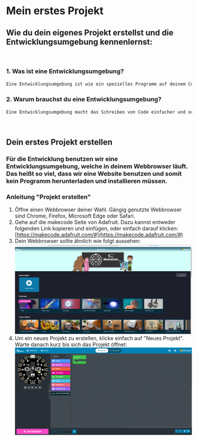 # Mein erstes Projekt

## Wie du dein eigenes Projekt erstellst und die Entwicklungsumgebung kennenlernst:

</br>

### 1. Was ist eine Entwicklungsumgebung?

```txt
Eine Entwicklungsumgebung ist wie ein spezielles Programm auf deinem Computer, das dir beim Programmieren hilft. Es ist dein "Editor" für die Programmierung. Beispiele für solche Programme sind Visual Studio Code.
```

### 2. Warum brauchst du eine Entwicklungsumgebung?

```txt
Eine Entwicklungsumgebung macht das Schreiben von Code einfacher und organisierter. Sie hilft dir, Fehler zu finden und deinen Code besser zu verstehen.
```

</br>

## Dein erstes Projekt erstellen

### Für die Entwicklung benutzen wir eine Entwicklungsumgebung, welche in deinem Webbrowser läuft. Das heißt so viel, dass wir eine Website benutzen und somit kein Programm herunterladen und installieren müssen.

### Anleitung "Projekt erstellen"

1. Öffne einen Webbrowser deiner Wahl. Gängig genutzte Webbrowser sind Chrome, Firefox, Microsoft Edge oder Safari.
2. Gehe auf die makecode Seite von Adafruit. Dazu kannst entweder folgenden Link kopieren und einfügen, oder einfach darauf klicken: [https://makecode.adafruit.com/#](https://makecode.adafruit.com/#)
3. Dein Webbrowser sollte ähnlich wie folgt aussehen:
![Projekt_Übersicht](/code/tutorials/images/makecode_project_overview.png)
4. Um ein neues Projekt zu erstellen, klicke einfach auf "Neues Projekt". Warte danach kurz bis sich das Projekt öffnet:
![Leeres_Projekt](/code/tutorials/images/makecode_project_empty.png)